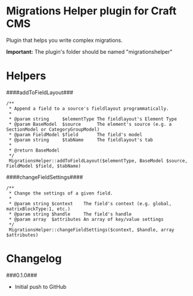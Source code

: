 Migrations Helper plugin for Craft CMS
=================

Plugin that helps you write complex migrations.

__Important:__
The plugin's folder should be named "migrationshelper"

Helpers
=================

####addToFieldLayout###
```
/**
 * Append a field to a source's fieldlayout programmatically.
 *
 * @param string     $elementType The fieldlayout's Element Type
 * @param BaseModel  $source      The element's source (e.g. a SectionModel or CategoryGroupModel)
 * @param FieldModel $field       The field's model
 * @param string     $tabName     The fieldlayout's tab
 *
 * @return BaseModel
 */
 MigrationsHelper::addToFieldLayout($elementType, BaseModel $source, FieldModel $field, $tabName)
```

####changeFieldSettings####
```
/**
 * Change the settings of a given field.
 *
 * @param string $context    The field's context (e.g. global, matrixBlockType:1, etc.)
 * @param string $handle     The field's handle
 * @param array  $attributes An array of key/value settings
 */
 MigrationsHelper::changeFieldSettings($context, $handle, array $attributes)
```

Changelog
=================
###0.1.0###
- Initial push to GitHub